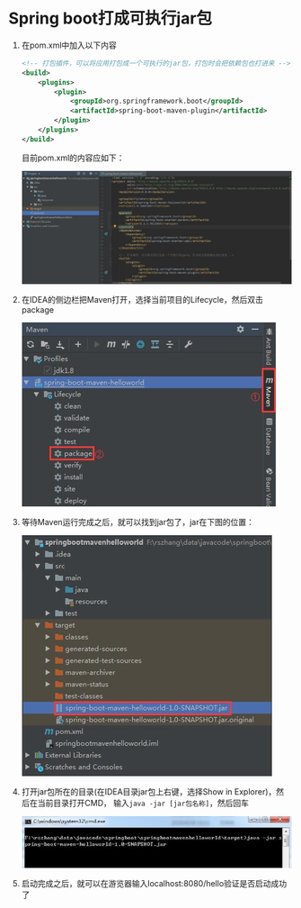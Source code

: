 # Spring boot打成可执行jar包  

1. 在pom.xml中加入以下内容  

   ```xml
   <!-- 打包插件，可以将应用打包成一个可执行的jar包，打包时会把依赖包也打进来 -->
   <build>
       <plugins>
           <plugin>
               <groupId>org.springframework.boot</groupId>
               <artifactId>spring-boot-maven-plugin</artifactId>
           </plugin>
       </plugins>
   </build>
   ```

   目前pom.xml的内容应如下：  

   ![springboot打jar包](images/springboot打jar包.jpg)  

2. 在IDEA的侧边栏把Maven打开，选择当前项目的Lifecycle，然后双击package  

   ![springboot打jar包](images/springboot打jar包1.jpg)  

3. 等待Maven运行完成之后，就可以找到jar包了，jar在下图的位置：  

   ![springboot打jar包2](images/springboot打jar包2.jpg)  

4. 打开jar包所在的目录(在IDEA目录jar包上右键，选择Show in Explorer)，然后在当前目录打开CMD， 输入`java -jar [jar包名称]`，然后回车  

   ![springboot打jar包3](images/springboot打jar包3.jpg)  

5.  启动完成之后，就可以在游览器输入localhost:8080/hello验证是否启动成功了